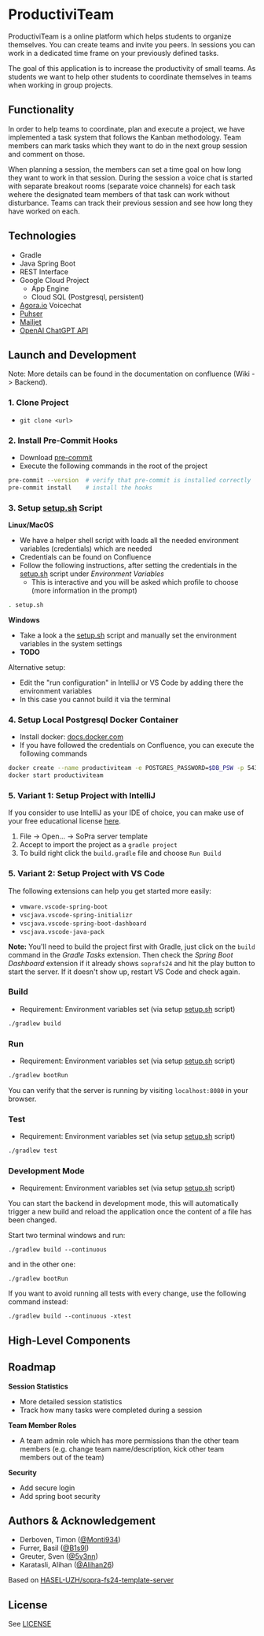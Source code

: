 # ProductiviTeam

ProductiviTeam is a online platform which helps students to organize
themselves. You can create teams and invite you peers. In sessions you can work
in a dedicated time frame on your previously defined tasks.

The goal of this application is to increase the productivity of small teams. As
students we want to help other students to coordinate themselves in teams when
working in group projects.

## Functionality

In order to help teams to coordinate, plan and execute a project, we have
implemented a task system that follows the Kanban methodology. Team members can
mark tasks which they want to do in the next group session and comment on
those.

When planning a session, the members can set a time goal on how long they want
to work in that session. During the session a voice chat is started with
separate breakout rooms (separate voice channels) for each task wehere the
designated team members of that task can work without disturbance. Teams can
track their previous session and see how long they have worked on each.

## Technologies

- Gradle
- Java Spring Boot
- REST Interface
- Google Cloud Project
  - App Engine
  - Cloud SQL (Postgresql, persistent)
- [Agora.io](https://www.agora.io/en/) Voicechat
- [Puhser](https://pusher.com/)
- [Mailjet](https://www.mailjet.com/)
- [OpenAI ChatGPT
  API](https://openai.com/index/introducing-chatgpt-and-whisper-apis/)

## Launch and Development

Note: More details can be found in the documentation on confluence (Wiki ->
Backend).

### 1. Clone Project

- `git clone <url>`

### 2. Install Pre-Commit Hooks

- Download [pre-commit](https://pre-commit.com/)
- Execute the following commands in the root of the project

```bash
pre-commit --version  # verify that pre-commit is installed correctly
pre-commit install    # install the hooks
```

### 3. Setup [setup.sh](setup.sh) Script

**Linux/MacOS**

- We have a helper shell script with loads all the needed environment variables
  (credentials) which are needed
- Credentials can be found on Confluence
- Follow the following instructions, after setting the credentials in the
  [setup.sh](setup.sh) script under *Environment Variables*
  - This is interactive and you will be asked which profile to choose (more
    information in the prompt)

```bash
. setup.sh
```

**Windows**

- Take a look a the [setup.sh](setup.sh) script and manually set the
  environment variables in the system settings
- **TODO**

Alternative setup:

- Edit the "run configuration" in IntelliJ or VS Code by adding there the
  environment variables
- In this case you cannot build it via the terminal

### 4. Setup Local Postgresql Docker Container

- Install docker: [docs.docker.com](https://docs.docker.com/engine/install/)
- If you have followed the credentials on Confluence, you can execute the
  following commands

```bash
docker create --name productiviteam -e POSTGRES_PASSWORD=$DB_PSW -p 5432:5432 postgres:11.5-alpine
docker start productiviteam
```

### 5. Variant 1: Setup Project with IntelliJ

If you consider to use IntelliJ as your IDE of choice, you can make use of your
free educational license
[here](https://www.jetbrains.com/community/education/#students).

1. File -> Open... -> SoPra server template
1. Accept to import the project as a `gradle project`
1. To build right click the `build.gradle` file and choose `Run Build`

### 5. Variant 2: Setup Project with VS Code

The following extensions can help you get started more easily:

- `vmware.vscode-spring-boot`
- `vscjava.vscode-spring-initializr`
- `vscjava.vscode-spring-boot-dashboard`
- `vscjava.vscode-java-pack`

**Note:** You'll need to build the project first with Gradle, just click on the
`build` command in the _Gradle Tasks_ extension. Then check the _Spring Boot
Dashboard_ extension if it already shows `soprafs24` and hit the play button to
start the server. If it doesn't show up, restart VS Code and check again.

### Build

- Requirement: Environment variables set (via setup [setup.sh](setup.sh)
  script)

```bash
./gradlew build
```

### Run

- Requirement: Environment variables set (via setup [setup.sh](setup.sh)
  script)

```bash
./gradlew bootRun
```

You can verify that the server is running by visiting `localhost:8080` in your
browser.

### Test

- Requirement: Environment variables set (via setup [setup.sh](setup.sh)
  script)

```bash
./gradlew test
```

### Development Mode

- Requirement: Environment variables set (via setup [setup.sh](setup.sh)
  script)

You can start the backend in development mode, this will automatically trigger
a new build and reload the application once the content of a file has been
changed.

Start two terminal windows and run:

`./gradlew build --continuous`

and in the other one:

`./gradlew bootRun`

If you want to avoid running all tests with every change, use the following
command instead:

`./gradlew build --continuous -xtest`

## High-Level Components

## Roadmap

**Session Statistics**

- More detailed session statistics
- Track how many tasks were completed during a session

**Team Member Roles**

- A team admin role which has more permissions than the other team members
  (e.g. change team name/description, kick other team members out of the team)

**Security**

- Add secure login
- Add spring boot security

## Authors & Acknowledgement

- Derboven, Timon ([@Monti934](https://github.com/Monti934))
- Furrer, Basil ([@B1s9l](https://github.com/b1s9l))
- Greuter, Sven ([@5v3nn](https://github.com/5v3nn))
- Karatasli, Alihan ([@Alihan26](https://github.com/Alihan26))

Based on
[HASEL-UZH/sopra-fs24-template-server](https://github.com/HASEL-UZH/sopra-fs24-template-server)

## License

See [LICENSE](./LICENSE)

